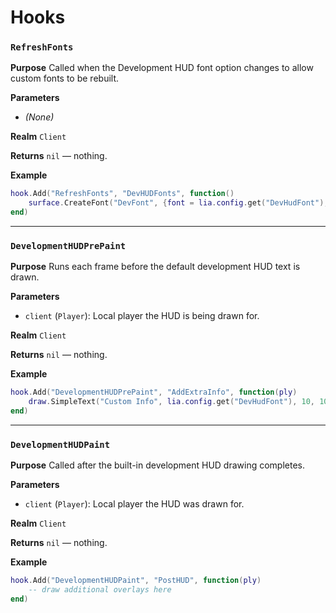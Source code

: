 # Hooks

### `RefreshFonts`

**Purpose**
Called when the Development HUD font option changes to allow custom fonts to be rebuilt.

**Parameters**

* *(None)*

**Realm**
`Client`

**Returns**
`nil` — nothing.

**Example**

```lua
hook.Add("RefreshFonts", "DevHUDFonts", function()
    surface.CreateFont("DevFont", {font = lia.config.get("DevHudFont"), size = 18})
end)
```

---

### `DevelopmentHUDPrePaint`

**Purpose**
Runs each frame before the default development HUD text is drawn.

**Parameters**

* `client` (`Player`): Local player the HUD is being drawn for.

**Realm**
`Client`

**Returns**
`nil` — nothing.

**Example**

```lua
hook.Add("DevelopmentHUDPrePaint", "AddExtraInfo", function(ply)
    draw.SimpleText("Custom Info", lia.config.get("DevHudFont"), 10, 10, color_white)
end)
```

---

### `DevelopmentHUDPaint`

**Purpose**
Called after the built-in development HUD drawing completes.

**Parameters**

* `client` (`Player`): Local player the HUD was drawn for.

**Realm**
`Client`

**Returns**
`nil` — nothing.

**Example**

```lua
hook.Add("DevelopmentHUDPaint", "PostHUD", function(ply)
    -- draw additional overlays here
end)
```
